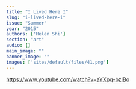 ```yaml
---
title: "I Lived Here I"
slug: "i-lived-here-i"
issue: "Summer"
year: "2015"
authors: ['Helen Shi']
section: "art"
audio: []
main_image: ""
banner_image: ""
images: ['sites/default/files/41.png']
---
```

https://www.youtube.com/watch?v=aYXpq-bzIBo

